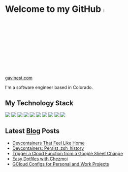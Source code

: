 # Welcome to my GitHub <a href="https://www.gavinest.com/"><img src="https://media.giphy.com/media/hvRJCLFzcasrR4ia7z/giphy.gif" width="5%"></a>

[gavinest.com](https://www.gavinest.com)

I'm a software engineer based in Colorado.

## My Technology Stack

![](https://img.shields.io/badge/code-python-blue?style=plastic&logo=python&logoColor=abb2bf&labelColor=282c34&color=%2356b6c2)
![](https://img.shields.io/badge/shell-bash-blue?style=plastic&logo=gnu-bash&logoColor=abb2bf&labelColor=282c34&color=%2356b6c2)
![](https://img.shields.io/badge/cloud-gcp-blue?style=plastic&logo=google%20cloud&logoColor=abb2bf&labelColor=282c34&color=%2356b6c2)
![](https://img.shields.io/badge/sql-postgres-blue?style=plastic&logo=postgresql&logoColor=abb2bf&labelColor=282c34&color=%2356b6c2)
![](https://img.shields.io/badge/tool-docker-blue?style=plastic&logo=docker&logoColor=abb2bf&labelColor=282c34&color=%2356b6c2)
![](https://img.shields.io/badge/tool-terraform-blue?style=plastic&logo=terraform&logoColor=abb2bf&labelColor=282c34&color=%2356b6c2)
![](https://img.shields.io/badge/cicd-gitlab-blue?style=plastic&logo=gitlab&logoColor=abb2bf&labelColor=282c34&color=%2356b6c2)
![](https://img.shields.io/badge/editor-vscode-blue?style=plastic&logo=visual%20studio%20code&logoColor=abb2bf&labelColor=282c34&color=%2356b6c2)
![](https://img.shields.io/badge/editor-vim-blue?style=plastic&logo=vim&logoColor=abb2bf&labelColor=282c34&color=%2356b6c2)
![](https://img.shields.io/badge/cloud-aws-blue?style=plastic&logo=amazon%20aws&logoColor=abb2bf&labelColor=282c34&color=%2356b6c2)

## Latest [Blog](https://www.gavinest.com) Posts
<!-- BLOG-POST-LIST:START -->
- [Devcontainers That Feel Like Home](https://gavinest.com/posts/devcontainers-that-feel-like-home/)
- [Devcontainers: Persist .zsh_history](https://gavinest.com/posts/devcontainers-persist-zsh-history/)
- [Trigger a Cloud Function from a Google Sheet Change](https://gavinest.com/posts/trigger-a-cloud-function-from-a-google-sheet-change/)
- [Easy Dotfiles with Chezmoi](https://gavinest.com/posts/easy-dotfiles-with-chezmoi/)
- [GCloud Configs for Personal and Work Projects](https://gavinest.com/posts/gcloud-configs-for-personal-and-work/)
<!-- BLOG-POST-LIST:END -->